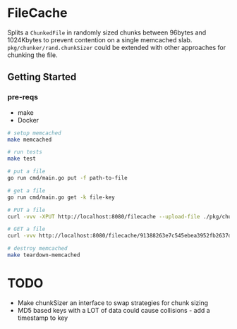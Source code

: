 # FileCache

Splits a `ChunkedFile` in randomly sized chunks between 96bytes and 1024Kbytes to prevent contention on a single memcached slab. `pkg/chunker/rand.chunkSizer` could be extended with other approaches for chunking the file.

## Getting Started

### pre-reqs

- make
- Docker

```sh
# setup memcached
make memcached

# run tests
make test

# put a file
go run cmd/main.go put -f path-to-file

# get a file
go run cmd/main.go get -k file-key

# PUT a file
curl -vvv -XPUT http://localhost:8080/filecache --upload-file ./pkg/chunker/fixture/file.dat

# GET a file
curl -vvv http://localhost:8080/filecache/91388263e7c545ebea3952fb2637dffa

# destroy memcached
make teardown-memcached
```

# TODO 
- Make chunkSizer an interface to swap strategies for chunk sizing
- MD5 based keys with a LOT of data could cause collisions - add a timestamp to key